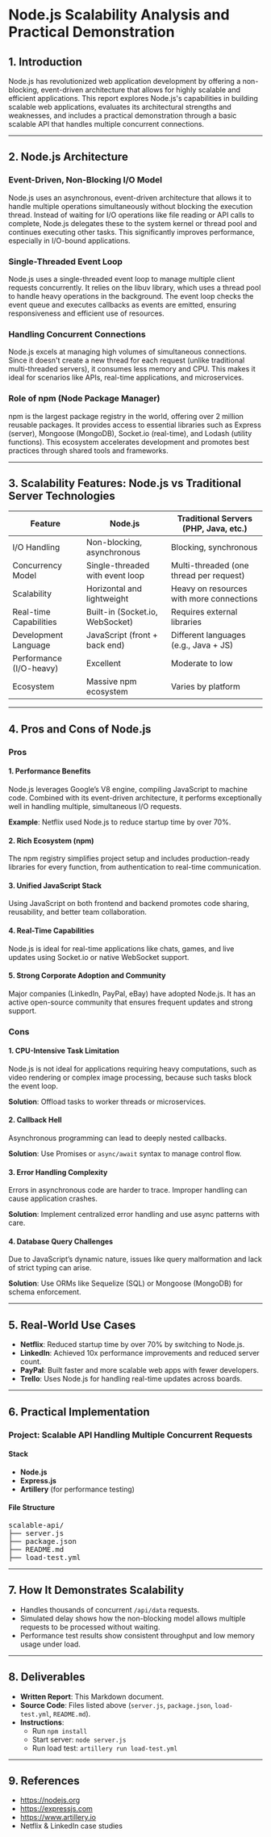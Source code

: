 # Node.js Scalability Analysis and Practical Demonstration

## 1. Introduction

Node.js has revolutionized web application development by offering a non-blocking, event-driven architecture that allows for highly scalable and efficient applications. This report explores Node.js's capabilities in building scalable web applications, evaluates its architectural strengths and weaknesses, and includes a practical demonstration through a basic scalable API that handles multiple concurrent connections.

---

## 2. Node.js Architecture

### Event-Driven, Non-Blocking I/O Model
Node.js uses an asynchronous, event-driven architecture that allows it to handle multiple operations simultaneously without blocking the execution thread. Instead of waiting for I/O operations like file reading or API calls to complete, Node.js delegates these to the system kernel or thread pool and continues executing other tasks. This significantly improves performance, especially in I/O-bound applications.

### Single-Threaded Event Loop
Node.js uses a single-threaded event loop to manage multiple client requests concurrently. It relies on the libuv library, which uses a thread pool to handle heavy operations in the background. The event loop checks the event queue and executes callbacks as events are emitted, ensuring responsiveness and efficient use of resources.

### Handling Concurrent Connections
Node.js excels at managing high volumes of simultaneous connections. Since it doesn't create a new thread for each request (unlike traditional multi-threaded servers), it consumes less memory and CPU. This makes it ideal for scenarios like APIs, real-time applications, and microservices.

### Role of npm (Node Package Manager)
npm is the largest package registry in the world, offering over 2 million reusable packages. It provides access to essential libraries such as Express (server), Mongoose (MongoDB), Socket.io (real-time), and Lodash (utility functions). This ecosystem accelerates development and promotes best practices through shared tools and frameworks.

---

## 3. Scalability Features: Node.js vs Traditional Server Technologies

| Feature                      | Node.js                                 | Traditional Servers (PHP, Java, etc.)   |
|-----------------------------|-----------------------------------------|------------------------------------------|
| I/O Handling                | Non-blocking, asynchronous              | Blocking, synchronous                    |
| Concurrency Model           | Single-threaded with event loop         | Multi-threaded (one thread per request)  |
| Scalability                 | Horizontal and lightweight              | Heavy on resources with more connections |
| Real-time Capabilities      | Built-in (Socket.io, WebSocket)         | Requires external libraries              |
| Development Language        | JavaScript (front + back end)           | Different languages (e.g., Java + JS)    |
| Performance (I/O-heavy)     | Excellent                               | Moderate to low                          |
| Ecosystem                   | Massive npm ecosystem                   | Varies by platform                       |

---

## 4. Pros and Cons of Node.js

### Pros

#### 1. Performance Benefits
Node.js leverages Google’s V8 engine, compiling JavaScript to machine code. Combined with its event-driven architecture, it performs exceptionally well in handling multiple, simultaneous I/O requests.

**Example**: Netflix used Node.js to reduce startup time by over 70%.

#### 2. Rich Ecosystem (npm)
The npm registry simplifies project setup and includes production-ready libraries for every function, from authentication to real-time communication.

#### 3. Unified JavaScript Stack
Using JavaScript on both frontend and backend promotes code sharing, reusability, and better team collaboration.

#### 4. Real-Time Capabilities
Node.js is ideal for real-time applications like chats, games, and live updates using Socket.io or native WebSocket support.

#### 5. Strong Corporate Adoption and Community
Major companies (LinkedIn, PayPal, eBay) have adopted Node.js. It has an active open-source community that ensures frequent updates and strong support.

### Cons

#### 1. CPU-Intensive Task Limitation
Node.js is not ideal for applications requiring heavy computations, such as video rendering or complex image processing, because such tasks block the event loop.

**Solution**: Offload tasks to worker threads or microservices.

#### 2. Callback Hell
Asynchronous programming can lead to deeply nested callbacks.

**Solution**: Use Promises or `async/await` syntax to manage control flow.

#### 3. Error Handling Complexity
Errors in asynchronous code are harder to trace. Improper handling can cause application crashes.

**Solution**: Implement centralized error handling and use async patterns with care.

#### 4. Database Query Challenges
Due to JavaScript’s dynamic nature, issues like query malformation and lack of strict typing can arise.

**Solution**: Use ORMs like Sequelize (SQL) or Mongoose (MongoDB) for schema enforcement.

---

## 5. Real-World Use Cases

- **Netflix**: Reduced startup time by over 70% by switching to Node.js.
- **LinkedIn**: Achieved 10x performance improvements and reduced server count.
- **PayPal**: Built faster and more scalable web apps with fewer developers.
- **Trello**: Uses Node.js for handling real-time updates across boards.

---

## 6. Practical Implementation

### Project: Scalable API Handling Multiple Concurrent Requests

#### Stack
- **Node.js**
- **Express.js**
- **Artillery** (for performance testing)

#### File Structure
<pre>
scalable-api/
├── server.js
├── package.json
├── README.md
├── load-test.yml
</pre>

---

## 7. How It Demonstrates Scalability

- Handles thousands of concurrent `/api/data` requests.
- Simulated delay shows how the non-blocking model allows multiple requests to be processed without waiting.
- Performance test results show consistent throughput and low memory usage under load.

---

## 8. Deliverables

- **Written Report**: This Markdown document.
- **Source Code**: Files listed above (`server.js`, `package.json`, `load-test.yml`, `README.md`).
- **Instructions**:
  - Run `npm install`
  - Start server: `node server.js`
  - Run load test: `artillery run load-test.yml`

---

## 9. References

- https://nodejs.org
- https://expressjs.com
- https://www.artillery.io
- Netflix & LinkedIn case studies
